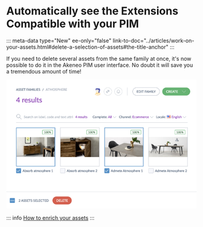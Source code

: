 # Automatically see the Extensions Compatible with your PIM
::: meta-data type="New" ee-only="false" link-to-doc="../articles/work-on-your-assets.html#delete-a-selection-of-assets#the-title-anchor"
:::

If you need to delete several assets from the same family at once, it's now possible to do it in the Akeneo PIM user interface. No doubt it will save you a tremendous amount of time!

![An image here](../img/asset-mass-delete.png)

::: info
[How to enrich your assets](../articles/work-on-your-assets.html)
:::
